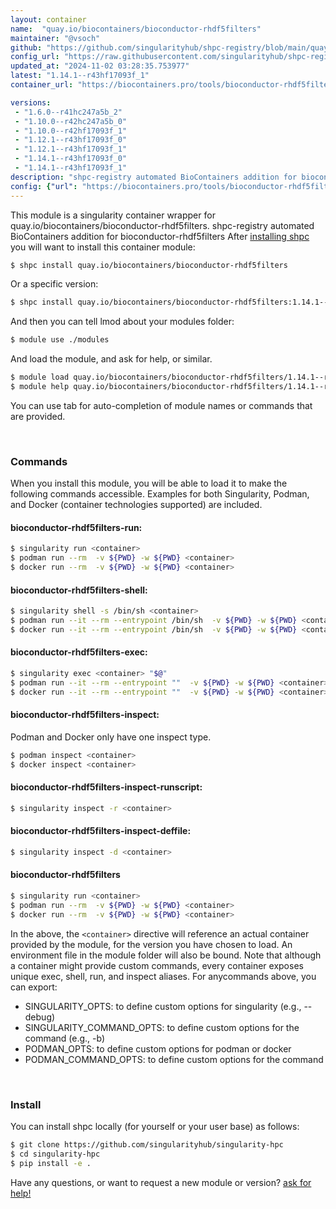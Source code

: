 ```yaml
---
layout: container
name:  "quay.io/biocontainers/bioconductor-rhdf5filters"
maintainer: "@vsoch"
github: "https://github.com/singularityhub/shpc-registry/blob/main/quay.io/biocontainers/bioconductor-rhdf5filters/container.yaml"
config_url: "https://raw.githubusercontent.com/singularityhub/shpc-registry/main/quay.io/biocontainers/bioconductor-rhdf5filters/container.yaml"
updated_at: "2024-11-02 03:28:35.753977"
latest: "1.14.1--r43hf17093f_1"
container_url: "https://biocontainers.pro/tools/bioconductor-rhdf5filters"

versions:
 - "1.6.0--r41hc247a5b_2"
 - "1.10.0--r42hc247a5b_0"
 - "1.10.0--r42hf17093f_1"
 - "1.12.1--r43hf17093f_0"
 - "1.12.1--r43hf17093f_1"
 - "1.14.1--r43hf17093f_0"
 - "1.14.1--r43hf17093f_1"
description: "shpc-registry automated BioContainers addition for bioconductor-rhdf5filters"
config: {"url": "https://biocontainers.pro/tools/bioconductor-rhdf5filters", "maintainer": "@vsoch", "description": "shpc-registry automated BioContainers addition for bioconductor-rhdf5filters", "latest": {"1.14.1--r43hf17093f_1": "sha256:9fc95c6b353130ea38ac12c0d3a7f82fd5f326b293cc468c1000115a6fe870b1"}, "tags": {"1.6.0--r41hc247a5b_2": "sha256:fc90ca5dbb2f4c319959d45d21106637bfaff171fb36c2bb53b2ec7d78f00f0c", "1.10.0--r42hc247a5b_0": "sha256:bb4aa87504c5b1c2dfb766bbf9c03e4ce697cb3f3a8dd5675b794d0d81855d82", "1.10.0--r42hf17093f_1": "sha256:f997a7ac121470265a4d3afe6fc011d4218d05f82578b5ae621ef747e7b6b7f4", "1.12.1--r43hf17093f_0": "sha256:10c8e7a5dff053f40686501c95bbb69143ce25e6cf32bde8356bc0c4d8470702", "1.12.1--r43hf17093f_1": "sha256:e22eaa265034e8cc63c095f2af719276580e8012e4917f6fe779f6f6867ace92", "1.14.1--r43hf17093f_0": "sha256:109b7bd52bf8d4148a039550274e02938dd6df5e77cc02e7dba33ae0353f716d", "1.14.1--r43hf17093f_1": "sha256:9fc95c6b353130ea38ac12c0d3a7f82fd5f326b293cc468c1000115a6fe870b1"}, "docker": "quay.io/biocontainers/bioconductor-rhdf5filters"}
---
```


This module is a singularity container wrapper for quay.io/biocontainers/bioconductor-rhdf5filters.
shpc-registry automated BioContainers addition for bioconductor-rhdf5filters
After [installing shpc](#install) you will want to install this container module:


```bash
$ shpc install quay.io/biocontainers/bioconductor-rhdf5filters
```

Or a specific version:

```bash
$ shpc install quay.io/biocontainers/bioconductor-rhdf5filters:1.14.1--r43hf17093f_1
```

And then you can tell lmod about your modules folder:

```bash
$ module use ./modules
```

And load the module, and ask for help, or similar.

```bash
$ module load quay.io/biocontainers/bioconductor-rhdf5filters/1.14.1--r43hf17093f_1
$ module help quay.io/biocontainers/bioconductor-rhdf5filters/1.14.1--r43hf17093f_1
```

You can use tab for auto-completion of module names or commands that are provided.

<br>

### Commands

When you install this module, you will be able to load it to make the following commands accessible.
Examples for both Singularity, Podman, and Docker (container technologies supported) are included.

#### bioconductor-rhdf5filters-run:

```bash
$ singularity run <container>
$ podman run --rm  -v ${PWD} -w ${PWD} <container>
$ docker run --rm  -v ${PWD} -w ${PWD} <container>
```

#### bioconductor-rhdf5filters-shell:

```bash
$ singularity shell -s /bin/sh <container>
$ podman run --it --rm --entrypoint /bin/sh  -v ${PWD} -w ${PWD} <container>
$ docker run --it --rm --entrypoint /bin/sh  -v ${PWD} -w ${PWD} <container>
```

#### bioconductor-rhdf5filters-exec:

```bash
$ singularity exec <container> "$@"
$ podman run --it --rm --entrypoint ""  -v ${PWD} -w ${PWD} <container> "$@"
$ docker run --it --rm --entrypoint ""  -v ${PWD} -w ${PWD} <container> "$@"
```

#### bioconductor-rhdf5filters-inspect:

Podman and Docker only have one inspect type.

```bash
$ podman inspect <container>
$ docker inspect <container>
```

#### bioconductor-rhdf5filters-inspect-runscript:

```bash
$ singularity inspect -r <container>
```

#### bioconductor-rhdf5filters-inspect-deffile:

```bash
$ singularity inspect -d <container>
```



#### bioconductor-rhdf5filters

```bash
$ singularity run <container>
$ podman run --rm  -v ${PWD} -w ${PWD} <container>
$ docker run --rm  -v ${PWD} -w ${PWD} <container>
```


In the above, the `<container>` directive will reference an actual container provided
by the module, for the version you have chosen to load. An environment file in the
module folder will also be bound. Note that although a container
might provide custom commands, every container exposes unique exec, shell, run, and
inspect aliases. For anycommands above, you can export:

 - SINGULARITY_OPTS: to define custom options for singularity (e.g., --debug)
 - SINGULARITY_COMMAND_OPTS: to define custom options for the command (e.g., -b)
 - PODMAN_OPTS: to define custom options for podman or docker
 - PODMAN_COMMAND_OPTS: to define custom options for the command

<br>

### Install

You can install shpc locally (for yourself or your user base) as follows:

```bash
$ git clone https://github.com/singularityhub/singularity-hpc
$ cd singularity-hpc
$ pip install -e .
```

Have any questions, or want to request a new module or version? [ask for help!](https://github.com/singularityhub/singularity-hpc/issues)